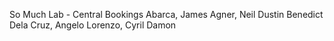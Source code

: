 So Much Lab - Central Bookings
Abarca, James
Agner, Neil Dustin Benedict
Dela Cruz, Angelo
Lorenzo, Cyril Damon
